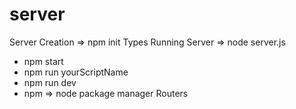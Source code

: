 # server

Server Creation => npm init
Types
Running Server => node server.js
 * npm start
 * npm run yourScriptName
 * npm run dev
 * npm => node package manager
Routers